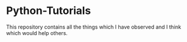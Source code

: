 # Python-Tutorials
This repository contains all the things which I have observed and I think which would help others.
